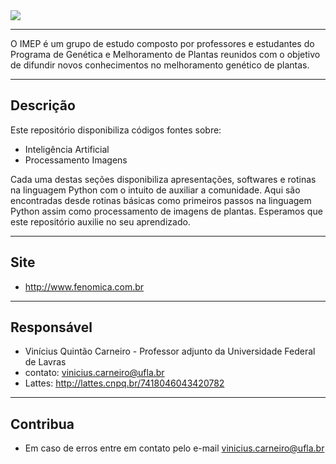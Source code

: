 ﻿<img src="https://user-images.githubusercontent.com/16979085/65692206-8844fb00-e048-11e9-9e28-c58563a5464a.PNG">

---
O IMEP é um grupo de estudo composto por professores e estudantes do Programa de Genética e Melhoramento de Plantas reunidos com o objetivo de difundir novos conhecimentos no melhoramento genético de plantas.

---
## Descrição

Este repositório disponibiliza códigos fontes sobre:

- Inteligência Artificial 
- Processamento Imagens

Cada uma destas seções disponibiliza apresentações, softwares e rotinas na linguagem Python com o intuito de auxiliar a comunidade. 
Aqui são encontradas desde rotinas básicas como primeiros passos na linguagem Python assim como processamento de imagens de plantas. 
Esperamos que este repositório auxilie no seu aprendizado. 

---

## Site

- http://www.fenomica.com.br

---

## Responsável

- Vinícius Quintão Carneiro - Professor adjunto da Universidade Federal de Lavras 
- contato: vinicius.carneiro@ufla.br
- Lattes: http://lattes.cnpq.br/7418046043420782 

---

## Contribua

- Em caso de erros entre em contato pelo e-mail vinicius.carneiro@ufla.br
